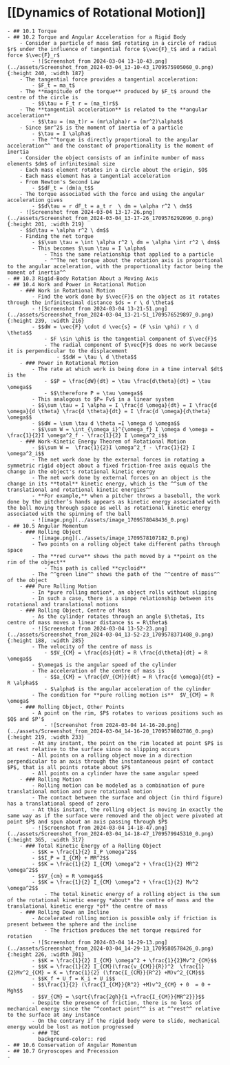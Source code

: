 # [[Dynamics of Rotational Motion]]
	- ## 10.1 Torque
	- ## 10.2 Torque and Angular Acceleration for a Rigid Body
		- Consider a particle of mass $m$ rotating in a circle of radius $r$ under the influence of tangential force $\vec{F}_t$ and a radial force $\vec{F}_r$
			- ![Screenshot from 2024-03-04 13-10-43.png](../assets/Screenshot_from_2024-03-04_13-10-43_1709575905060_0.png){:height 240, :width 187}
		- The tangential force provides a tangential acceleration:
			- $F_t = ma_t$
		- The **magnitude of the torque** produced by $F_t$ around the centre of the circle is
			- $$\tau = F_t r = (ma_t)r$$
		- The **tangential acceleration** is related to the **angular acceleration**
			- $$\tau = (ma_t)r = (mr\alpha)r = (mr^2)\alpha$$
		- Since $mr^2$ is the moment of inertia of a particle
			- $\tau = I \alpha$
			- The ^^torque is directly proportional to the angular acceleration^^ and the constant of proportionality is the moment of inertia
		- Consider the object consists of an infinite number of mass elements $dm$ of infinitesimal size
		- Each mass element rotates in a circle about the origin, $O$
		- Each mass element has a tangential acceleration
		- From Newton's Second Law
			- $$dF_t = (dm)a_t$$
		- The torque associated with the force and using the angular acceleration gives
			- $$d\tau = r dF_t = a_t r  \ dm = \alpha r^2 \ dm$$
		- ![Screenshot from 2024-03-04 13-17-26.png](../assets/Screenshot_from_2024-03-04_13-17-26_1709576292096_0.png){:height 201, :width 219}
		- $$d\tau = \alpha r^2 \ dm$$
		- Finding the net torque
			- $$\sum \tau = \int \alpha r^2 \ dm = \alpha \int r^2 \ dm$$
			- This becomes $\sum \tau = I \alpha$
				- This the same relationship that applied to a particle
				- ^^The net torque about the rotation axis is proportional to the angular acceleration, with the proportionality factor being the moment of inertia^^
	- ## 10.3 Rigid-Body Rotation About a Moving Axis
	- ## 10.4 Work and Power in Rotational Motion
		- ### Work in Rotational Motion
			- Find the work done by $\vec{F}$ on the object as it rotates through the infinitesimal distance $ds = r \ d \theta$
			- ![Screenshot from 2024-03-04 13-21-51.png](../assets/Screenshot_from_2024-03-04_13-21-51_1709576529897_0.png){:height 239, :width 216}
			- $$dW = \vec{F} \cdot d \vec{s} = (F \sin \phi) r \ d \theta$$
				- $F \sin \phi$ is the tangential component of $\vec{F}$
				- The radial component of $\vec{F}$ does no work because it is perpendicular to the displacement
					- $$dW = \tau \ d \theta$$
		- ### Power in Rotational Motion
			- The rate at which work is being done in a time interval $dt$ is the
				- $$P = \frac{dW}{dt} = \tau \frac{d\theta}{dt} = \tau \omega$$
				- $$\therefore P = \tau \omega$$
			- This analogous to $P= Fv$ in a linear system
			- $$\sum \tau = I \alpha = I \frac{d \omega}{dt} = I \frac{d \omega}{d \theta} \frac{d \theta}{dt} = I \frac{d \omega}{d\theta} \omega$$
			- $$dW = \sum \tau d \theta =I \omega d \omega$$
			- $$\sum W = \int_{\omega_i}^{\omega_f} I \omega d \omega = \frac{1}{2}I \omega^2_f - \frac{1}{2} I \omega^2_i$$
		- ### Work-Kinetic Energy Theorem of Rotational Motion
			- $$\sum W =  \frac{1}{2}I \omega^2_f - \frac{1}{2} I \omega^2_i$$
			- The net work done by the external forces in rotating a symmetric rigid object about a fixed friction-free axis equals the change in the object's rotational kinetic energy
			- The net work done by external forces on an object is the change in its **total** kinetic energy, which is the ^^sum of the translational and rotational kinetic energies^^
			- **For example,** when a pitcher throws a baseball, the work done by the pitcher’s hands appears as kinetic energy associated with the ball moving through space as well as rotational kinetic energy associated with the spinning of the ball
			- ![image.png](../assets/image_1709578048436_0.png)
	- ## 10.5 Angular Momentum
		- ### Rolling Object
			- ![image.png](../assets/image_1709578107182_0.png)
			- Two points on a rolling object take different paths through space
			- The **red curve** shows the path moved by a **point on the rim of the object**
				- This path is called **cycloid**
			- The ^^green line^^ shows the path of the ^^centre of mass^^ of the object
		- ### Pure Rolling Motion
			- In *pure rolling motion*, an object rolls without slipping
			- In such a case, there is a simpe relationship between its rotational and translational motions
		- ### Rolling Object, Centre of Mass
			- As the cylinder rotates through an angle $\theta$, Its centre of mass moves a linear distance $s = R\theta$
			- ![Screenshot from 2024-03-04 13-52-23.png](../assets/Screenshot_from_2024-03-04_13-52-23_1709578371408_0.png){:height 188, :width 285}
			- The velocity of the centre of mass is
				- $$V_{CM} = \frac{ds}{dt} = R \frac{d\theta}{dt} = R \omega$$
			- $\omega$ is the angular speed of the cylinder
			- The acceleration of the centre of mass is
				- $$a_{CM} = \frac{dV_{CM}}{dt} = R \frac{d \omega}{dt} = R \alpha$$
				- $\alpha$ is the angular acceleration of the cylinder
			- The condition for **pure rolling motion is**  $V_{CM} = R \omega$
		- ### Rolling Object, Other Points
			- A point on the rim, $P$ rotates to various positions such as $Q$ and $P'$
				- ![Screenshot from 2024-03-04 14-16-20.png](../assets/Screenshot_from_2024-03-04_14-16-20_1709579802786_0.png){:height 219, :width 233}
			- At any instant, the point on the rim located at point $P$ is at rest relative to the surface since no slipping occurs
			- All points on a rolling object move in a direction perpendicular to an axis through the instantaneous point of contact $P$, that is all points rotate about $P$
			- All points on a cylinder have the same angular speed
		- ### Rolling Motion
			- Rolling motion can be modeled as a combination of pure translational motion and pure rotational motion
			- The contact between the surface and object (in third figure) has a translational speed of zero
			- At this instant, the rolling object is moving in exactly the same way as if the surface were removed and the object were pivoted at point $P$ and spun about an axis passing through $P$
			- ![Screenshot from 2024-03-04 14-18-47.png](../assets/Screenshot_from_2024-03-04_14-18-47_1709579945310_0.png){:height 365, :width 317}
		- ### Total Kinetic Energy of a Rolling Object
			- $$K = \frac{1}{2} I_P \omega^2$$
			- $$I_P = I_{CM} + MR^2$$
			- $$K = \frac{1}{2} I_{CM} \omega^2 + \frac{1}{2} MR^2  \omega^2$$
			- $$V_{cm} = R \omega$$
			- $$K = \frac{1}{2} I_{CM} \omega^2 + \frac{1}{2} Mv^2  \omega^2$$
				- The total kinetic energy of a rolling object is the sum of the rotational kinetic energy *about* the centre of mass and the translational kinetic energy *of* the centre of mass
		- ### Rolling Down an Incline
			- Accelerated rolling motion is possible only if friction is present between the sphere and the incline
				- The friction produces the net torque required for rotation
			- ![Screenshot from 2024-03-04 14-29-13.png](../assets/Screenshot_from_2024-03-04_14-29-13_1709580578426_0.png){:height 226, :width 301}
			- $$K = \frac{1}{2} I_{CM} \omega^2 + \frac{1}{2}Mv^2_{CM}$$
			- $$K = \frac{1}{2} I_{CM}(\frac{v_{CM}}{R})^2  \frac{1}{2}Mv^2_{CM} = K = \frac{1}{2} (\frac{I_{CM}}{R^2} +M)v^2_{CM}$$
			- $$K_f + U_f = K_i + U_i$$
			- $$\frac{1}{2} (\frac{I_{CM}}{R^2} +M)v^2_{CM} + 0  = 0 + Mgh$$
			- $$V_{CM} = \sqrt{\frac{2gh}{1 +\frac{I_{CM}}{MR^2}}}$$
			- Despite the presence of friction, there is no loss of mechanical energy since the ^^contact point^^ is at ^^rest^^ relative to the surface at any instance
			- On the contrary if the rigid body were to slide, mechanical energy would be lost as motion progressed
			- ### TBC
			  background-color:: red
	- ## 10.6 Conservation of Angular Momentum
	- ## 10.7 Gryroscopes and Precession
	-
